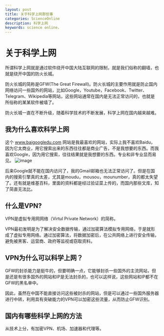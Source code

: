 ```yaml
---
layout: post
title: 关于科学上网那些事
categories: ScienceOnline
description: 科学上网
keywords: science online，
---
```


# 关于科学上网

所谓科学上网就是通过软件绕开中国大陆互联网的限制，就是我们俗称的翻墙，也就是绕开中国的防火长城。

防火长城的简称是GFW(The Great Firewall)。防火长城的主要作用就是防止国内网络访问一些国外的网站，比如Google，Youtube，Facebook、Twitter、Telegram、Wikipedia等网站，这些网站通常在国内是无法正常访问的，也就是所俗称的某某软件被墙了。

防火长城一直在不断升级，随着科学技术的不断发展，科学上网在国内越来越难。

## 我为什么喜欢科学上网

这个 www.baigoogledu.com 网站是我最喜欢的网站，实际上我不喜欢Baidu，因为它太商业，用它搜索出来的东西往往都是商业广告，不是我想要的东西。而我喜欢Google，因为用它搜索，往往结果就是我想要的东西。专业和非专业显而易见。
![image](https://github.com/weakchen007/aiwv.github.io/assets/58799395/c88090d2-9234-436a-9ad2-b75396376832)

后来Google就不能在国内访问了，我的Gmail邮箱也无法正常访问了。但是在国内的搜索引擎真的太差，尤其是moudu，mousou，mounumber，真的都太失望了。还有就是维基百科，里面的资料都是经过验证菜上传的，而国内那些文库，知了简直无法比。

## 什么是VPN?

VPN是虚拟专用网网络（Virtul Private Network）的简称。

VPN最初发明是为了解决安全数据传输，通过加密算法模拟专用网络，于是就形成了虚拟专用网络。通过加密算法，将数据加密后，在公共网络上进行安全传输，避免被黑客、运营商、政府等监视或窃取资料。

## VPN为什么可以科学上网？

GFW的封杀能力是挺牛的，但要明确一点，它能够封杀一些国外的主流网站，但是还是有很多国外的网站和IP是无法封杀的，也可以这样说，这些网站和IP都不在GFW的黑名单中。

因此，虽然在中国不能直接访问这些被封杀的网站，但是可以通过一些国外服务器进行中转，利用具有突破能力的VPN可以加密这些流量，从而防止GFW识别。

## 国内有哪些科学上网的方法

从技术上分，有加密VPN、机场、加速器和代理等。












